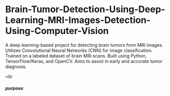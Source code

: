 # Brain-Tumor-Detection-Using-Deep-Learning-MRI-Images-Detection-Using-Computer-Vision
A deep learning-based project for detecting brain tumors from MRI images.
Utilizes Convolutional Neural Networks (CNN) for image classification.
Trained on a labeled dataset of brain MRI scans.
Built using Python, TensorFlow/Keras, and OpenCV.
Aims to assist in early and accurate tumor diagnosis.

<br<h5>purpose<h5>

